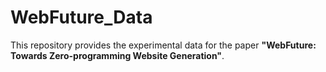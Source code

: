 # WebFuture_Data
This repository provides the experimental data for the paper **"WebFuture: Towards Zero-programming Website Generation"**.
